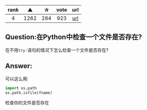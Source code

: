 | rank | ▲ | ✰ | vote | url |
|:-:|:-:|:-:|:-:|:-:|
|   4  |  1262 | 284 | 923 | [url](http://stackoverflow.com/questions/82831/check-if-a-file-exists-using-python) |

## Question:在Python中检查一个文件是否存在?

在不用`try:`语句的情况下怎么检查一个文件是否存在?

## Answer:

可以这么用:

```python
import os.path
os.path.isfile(fname)
```

检查你的文件是否存在
